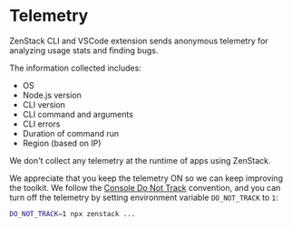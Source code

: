 # Telemetry

ZenStack CLI and VSCode extension sends anonymous telemetry for analyzing usage stats and finding bugs.

The information collected includes:

-   OS
-   Node.js version
-   CLI version
-   CLI command and arguments
-   CLI errors
-   Duration of command run
-   Region (based on IP)

We don't collect any telemetry at the runtime of apps using ZenStack.

We appreciate that you keep the telemetry ON so we can keep improving the toolkit. We follow the [Console Do Not Track](https://consoledonottrack.com/ ':target=blank') convention, and you can turn off the telemetry by setting environment variable `DO_NOT_TRACK` to `1`:

```bash
DO_NOT_TRACK=1 npx zenstack ...
```
